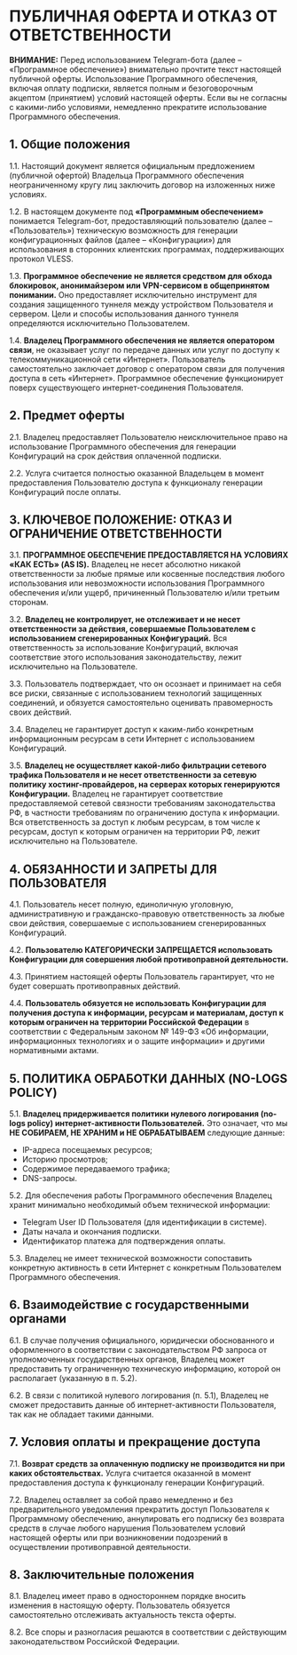 # ПУБЛИЧНАЯ ОФЕРТА И ОТКАЗ ОТ ОТВЕТСТВЕННОСТИ

**ВНИМАНИЕ:** Перед использованием Telegram-бота (далее – «Программное обеспечение») внимательно прочтите текст настоящей публичной оферты. Использование Программного обеспечения, включая оплату подписки, является полным и безоговорочным акцептом (принятием) условий настоящей оферты. Если вы не согласны с какими-либо условиями, немедленно прекратите использование Программного обеспечения.

## 1. Общие положения

1.1. Настоящий документ является официальным предложением (публичной офертой) Владельца Программного обеспечения неограниченному кругу лиц заключить договор на изложенных ниже условиях.

1.2. В настоящем документе под **«Программным обеспечением»** понимается Telegram-бот, предоставляющий пользователю (далее – «Пользователь») техническую возможность для генерации конфигурационных файлов (далее – «Конфигурации») для использования в сторонних клиентских программах, поддерживающих протокол VLESS.

1.3. **Программное обеспечение не является средством для обхода блокировок, анонимайзером или VPN-сервисом в общепринятом понимании.** Оно предоставляет исключительно инструмент для создания защищенного туннеля между устройством Пользователя и сервером. Цели и способы использования данного туннеля определяются исключительно Пользователем.

1.4. **Владелец Программного обеспечения не является оператором связи**, не оказывает услуг по передаче данных или услуг по доступу к телекоммуникационной сети «Интернет». Пользователь самостоятельно заключает договор с оператором связи для получения доступа в сеть «Интернет». Программное обеспечение функционирует поверх существующего интернет-соединения Пользователя.

## 2. Предмет оферты

2.1. Владелец предоставляет Пользователю неисключительное право на использование Программного обеспечения для генерации Конфигураций на срок действия оплаченной подписки.

2.2. Услуга считается полностью оказанной Владельцем в момент предоставления Пользователю доступа к функционалу генерации Конфигураций после оплаты.

## 3. КЛЮЧЕВОЕ ПОЛОЖЕНИЕ: ОТКАЗ И ОГРАНИЧЕНИЕ ОТВЕТСТВЕННОСТИ

3.1. **ПРОГРАММНОЕ ОБЕСПЕЧЕНИЕ ПРЕДОСТАВЛЯЕТСЯ НА УСЛОВИЯХ «КАК ЕСТЬ» (AS IS).** Владелец не несет абсолютно никакой ответственности за любые прямые или косвенные последствия любого использования или невозможности использования Программного обеспечения и/или ущерб, причиненный Пользователю и/или третьим сторонам.

3.2. **Владелец не контролирует, не отслеживает и не несет ответственности за действия, совершаемые Пользователем с использованием сгенерированных Конфигураций.** Вся ответственность за использование Конфигураций, включая соответствие этого использования законодательству, лежит исключительно на Пользователе.

3.3. Пользователь подтверждает, что он осознает и принимает на себя все риски, связанные с использованием технологий защищенных соединений, и обязуется самостоятельно оценивать правомерность своих действий.

3.4. Владелец не гарантирует доступ к каким-либо конкретным информационным ресурсам в сети Интернет с использованием Конфигураций.

3.5. **Владелец не осуществляет какой-либо фильтрации сетевого трафика Пользователя и не несет ответственности за сетевую политику хостинг-провайдеров, на серверах которых генерируются Конфигурации.** Владелец не гарантирует соответствие предоставляемой сетевой связности требованиям законодательства РФ, в частности требованиям по ограничению доступа к информации. Вся ответственность за доступ к любым ресурсам, в том числе к ресурсам, доступ к которым ограничен на территории РФ, лежит исключительно на Пользователе.

## 4. ОБЯЗАННОСТИ И ЗАПРЕТЫ ДЛЯ ПОЛЬЗОВАТЕЛЯ

4.1. Пользователь несет полную, единоличную уголовную, административную и гражданско-правовую ответственность за любые свои действия, совершаемые с использованием сгенерированных Конфигураций.

4.2. **Пользователю КАТЕГОРИЧЕСКИ ЗАПРЕЩАЕТСЯ использовать Конфигурации для совершения любой противоправной деятельности.**

4.3. Принятием настоящей оферты Пользователь гарантирует, что не будет совершать противоправных действий.

4.4. **Пользователь обязуется не использовать Конфигурации для получения доступа к информации, ресурсам и материалам, доступ к которым ограничен на территории Российской Федерации** в соответствии с Федеральным законом № 149-ФЗ «Об информации, информационных технологиях и о защите информации» и другими нормативными актами.

## 5. ПОЛИТИКА ОБРАБОТКИ ДАННЫХ (NO-LOGS POLICY)

5.1. **Владелец придерживается политики нулевого логирования (no-logs policy) интернет-активности Пользователей.** Это означает, что мы **НЕ СОБИРАЕМ, НЕ ХРАНИМ и НЕ ОБРАБАТЫВАЕМ** следующие данные:
*   IP-адреса посещаемых ресурсов;
*   Историю просмотров;
*   Содержимое передаваемого трафика;
*   DNS-запросы.

5.2. Для обеспечения работы Программного обеспечения Владелец хранит минимально необходимый объем технической информации:
*   Telegram User ID Пользователя (для идентификации в системе).
*   Даты начала и окончания подписки.
*   Идентификатор платежа для подтверждения оплаты.

5.3. Владелец не имеет технической возможности сопоставить конкретную активность в сети Интернет с конкретным Пользователем Программного обеспечения.

## 6. Взаимодействие с государственными органами

6.1. В случае получения официального, юридически обоснованного и оформленного в соответствии с законодательством РФ запроса от уполномоченных государственных органов, Владелец может предоставить ту ограниченную техническую информацию, которой он располагает (указанную в п. 5.2).

6.2. В связи с политикой нулевого логирования (п. 5.1), Владелец не сможет предоставить данные об интернет-активности Пользователя, так как не обладает такими данными.

## 7. Условия оплаты и прекращение доступа

7.1. **Возврат средств за оплаченную подписку не производится ни при каких обстоятельствах.** Услуга считается оказанной в момент предоставления доступа к функционалу генерации Конфигураций.

7.2. Владелец оставляет за собой право немедленно и без предварительного уведомления прекратить доступ Пользователя к Программному обеспечению, аннулировать его подписку без возврата средств в случае любого нарушения Пользователем условий настоящей оферты или при возникновении подозрений в осуществлении противоправной деятельности.

## 8. Заключительные положения

8.1. Владелец имеет право в одностороннем порядке вносить изменения в настоящую оферту. Пользователь обязуется самостоятельно отслеживать актуальность текста оферты.

8.2. Все споры и разногласия решаются в соответствии с действующим законодательством Российской Федерации.
